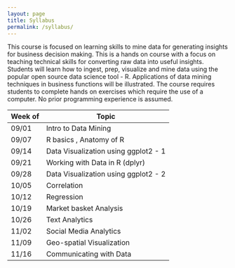 ```yaml
---
layout: page
title: Syllabus
permalink: /syllabus/
---
```


This course is focused on learning skills to mine data for generating insights for business decision making. This is a hands on course with a focus on teaching technical skills for converting raw data into useful insights. Students will learn how to ingest, prep, visualize and mine data using the popular open source data science tool - R. Applications of data mining techniques in business functions will be illustrated. The course requires students to complete hands on exercises which require the use of a computer. No prior programming experience is assumed.

| Week of  | Topic                       |
|-------|--------------------------------|
| 09/01 | Intro to Data Mining           |                
| 09/07 | R basics , Anatomy of R        |                 
| 09/14 | Data Visualization using ggplot2 - 1   |             
| 09/21 | Working with Data in R (dplyr)   |                
| 09/28 | Data Visualization using ggplot2 - 2   |          
| 10/05 | Correlation                     |                 
| 10/12 | Regression                      |                
| 10/19 | Market basket Analysis          |                  
| 10/26 | Text Analytics                  |                 
| 11/02 | Social Media Analytics          |             
| 11/09 | Geo-spatial Visualization       |                 
| 11/16 | Communicating with Data         |        
